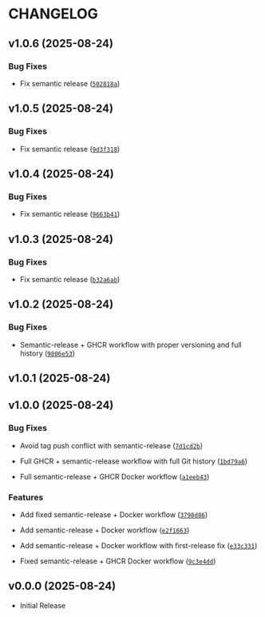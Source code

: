 # CHANGELOG

<!-- version list -->

## v1.0.6 (2025-08-24)

### Bug Fixes

- Fix semantic release
  ([`502818a`](https://github.com/youssefheshamm/FastApi_APP/commit/502818ac348d7cc18aa8457888e3a378798698ef))


## v1.0.5 (2025-08-24)

### Bug Fixes

- Fix semantic release
  ([`9d3f318`](https://github.com/youssefheshamm/FastApi_APP/commit/9d3f3181bf3cde4df2151f7dc5834fa0973d2a31))


## v1.0.4 (2025-08-24)

### Bug Fixes

- Fix semantic release
  ([`9663b41`](https://github.com/youssefheshamm/FastApi_APP/commit/9663b41e73e8af6d22e523d99e635cd19729e77b))


## v1.0.3 (2025-08-24)

### Bug Fixes

- Fix semantic release
  ([`b32a6ab`](https://github.com/youssefheshamm/FastApi_APP/commit/b32a6abe61e14e576417ef2f252fff6a8419b561))


## v1.0.2 (2025-08-24)

### Bug Fixes

- Semantic-release + GHCR workflow with proper versioning and full history
  ([`9806e53`](https://github.com/youssefheshamm/FastApi_APP/commit/9806e53dc63a067e1d0625dc14e882f11fa48a38))


## v1.0.1 (2025-08-24)


## v1.0.0 (2025-08-24)

### Bug Fixes

- Avoid tag push conflict with semantic-release
  ([`7d1cd2b`](https://github.com/youssefheshamm/FastApi_APP/commit/7d1cd2badcf8689ee17b8c01f7fbf298a464a91e))

- Full GHCR + semantic-release workflow with full Git history
  ([`1bd79a6`](https://github.com/youssefheshamm/FastApi_APP/commit/1bd79a68a00a3b9e331a372308a6b3b35affccf3))

- Full semantic-release + GHCR Docker workflow
  ([`a1eeb43`](https://github.com/youssefheshamm/FastApi_APP/commit/a1eeb43b53bb85261d8edf645456304bcbf2c6f4))

### Features

- Add fixed semantic-release + Docker workflow
  ([`3798d86`](https://github.com/youssefheshamm/FastApi_APP/commit/3798d862f376aa39e4b43bda0e6ec05bb7311ef9))

- Add semantic-release + Docker workflow
  ([`e2f1663`](https://github.com/youssefheshamm/FastApi_APP/commit/e2f16632a15e16489888e1bd9953be6cbf9916a7))

- Add semantic-release + Docker workflow with first-release fix
  ([`e33c331`](https://github.com/youssefheshamm/FastApi_APP/commit/e33c331c2aca6c79fe7ce8059ab5dc82822fd336))

- Fixed semantic-release + GHCR Docker workflow
  ([`9c3e4dd`](https://github.com/youssefheshamm/FastApi_APP/commit/9c3e4dd3cfbd4074a86a186f70d89e9da00ccaaf))


## v0.0.0 (2025-08-24)

- Initial Release
